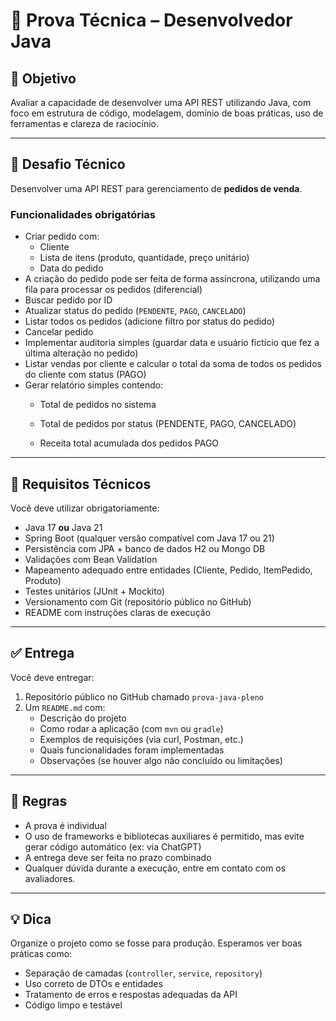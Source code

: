 # 🧪 Prova Técnica – Desenvolvedor Java


## 🎯 Objetivo

Avaliar a capacidade de desenvolver uma API REST utilizando Java, com foco em estrutura de código, modelagem, domínio de boas práticas, uso de ferramentas e clareza de raciocínio.

---

## 💼 Desafio Técnico

Desenvolver uma API REST para gerenciamento de **pedidos de venda**.

### Funcionalidades obrigatórias

- Criar pedido com:
  - Cliente
  - Lista de itens (produto, quantidade, preço unitário)
  - Data do pedido
- A criação do pedido pode ser feita de forma assíncrona, utilizando uma fila para processar os pedidos (diferencial)
- Buscar pedido por ID
- Atualizar status do pedido (`PENDENTE`, `PAGO`, `CANCELADO`)
- Listar todos os pedidos (adicione filtro por status do pedido)
- Cancelar pedido
- Implementar auditoria simples (guardar data e usuário fictício que fez a última alteração no pedido)
- Listar vendas por cliente e calcular o total da soma de todos os pedidos do cliente com status (PAGO)
- Gerar relatório simples contendo:
  - Total de pedidos no sistema
  
  - Total de pedidos por status (PENDENTE, PAGO, CANCELADO)
  
  - Receita total acumulada dos pedidos PAGO

---

## 🔧 Requisitos Técnicos

Você deve utilizar obrigatoriamente:

- Java 17 **ou** Java 21  
- Spring Boot (qualquer versão compatível com Java 17 ou 21)  
- Persistência com JPA + banco de dados H2 ou Mongo DB
- Validações com Bean Validation  
- Mapeamento adequado entre entidades (Cliente, Pedido, ItemPedido, Produto)  
- Testes unitários (JUnit + Mockito)  
- Versionamento com Git (repositório público no GitHub)  
- README com instruções claras de execução  

---

## ✅ Entrega

Você deve entregar:

1. Repositório público no GitHub chamado `prova-java-pleno`  
2. Um `README.md` com:
   - Descrição do projeto  
   - Como rodar a aplicação (com `mvn` ou `gradle`)  
   - Exemplos de requisições (via curl, Postman, etc.)  
   - Quais funcionalidades foram implementadas  
   - Observações (se houver algo não concluído ou limitações)

---

## 🚫 Regras

- A prova é individual  
- O uso de frameworks e bibliotecas auxiliares é permitido, mas evite gerar código automático (ex: via ChatGPT)  
- A entrega deve ser feita no prazo combinado  
- Qualquer dúvida durante a execução, entre em contato com os avaliadores.

---

## 💡 Dica

Organize o projeto como se fosse para produção. Esperamos ver boas práticas como:

- Separação de camadas (`controller`, `service`, `repository`)  
- Uso correto de DTOs e entidades  
- Tratamento de erros e respostas adequadas da API  
- Código limpo e testável
